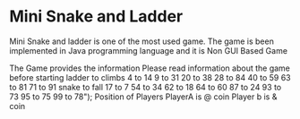 # Mini Snake and Ladder
Mini Snake and ladder is one of the most used game. 
The game is been implemented in Java programming language and it is Non GUI Based Game

The Game provides the information
Please read information about the game before starting
    ladder to climbs 
        4 to 14
        9 to 31
        20 to 38
        28 to 84
        40 to 59
        63 to 81
        71 to 91
    snake to fall
        17 to 7
        54 to 34
        62 to 18
        64 to 60
        87 to 24
        93 to 73
        95 to 75
        99 to 78");
    Position of Players
        PlayerA is @ coin
        Player b is & coin
